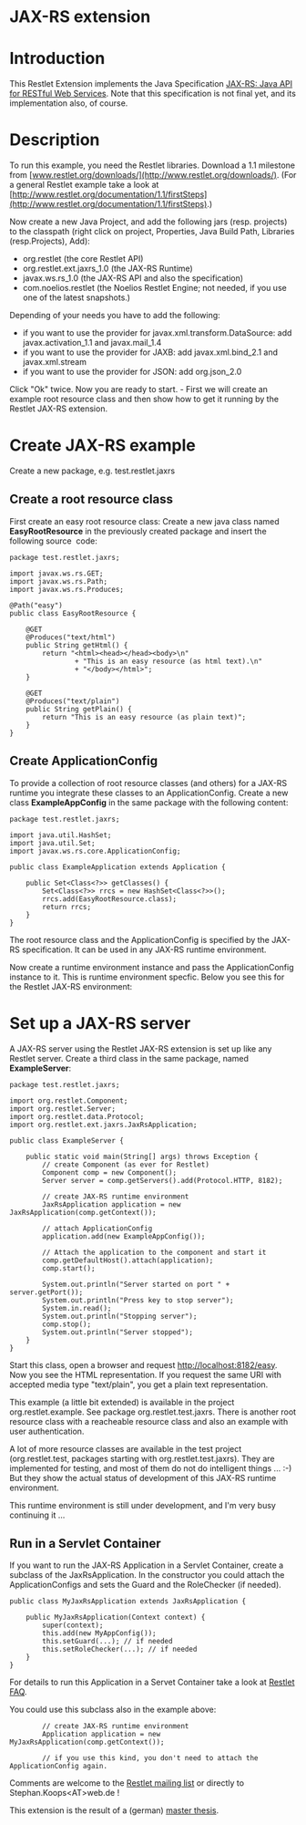 JAX-RS extension
================

Introduction
============

This Restlet Extension implements the Java Specification [JAX-RS: Java
API for RESTful Web
Services](https://jsr311.dev.java.net/).
Note that this specification is not final yet, and its implementation
also, of course.

Description
===========

To run this example, you need the Restlet libraries. Download a 1.1
milestone from
[www.restlet.org/downloads/](http://www.restlet.org/downloads/).
(For a general Restlet example take a look at
[http://www.restlet.org/documentation/1.1/firstSteps](http://www.restlet.org/documentation/1.1/firstSteps).)

Now create a new Java Project, and add the following jars (resp.
projects) to the classpath (right click on project, Properties, Java
Build Path, Libraries (resp.Projects), Add):

-   org.restlet (the core Restlet API)
-   org.restlet.ext.jaxrs\_1.0 (the JAX-RS Runtime)
-   javax.ws.rs\_1.0 (the JAX-RS API and also the specification)
-   com.noelios.restlet (the Noelios Restlet Engine; not needed, if you
    use one of the latest snapshots.)

Depending of your needs you have to add the following:

-   if you want to use the provider for javax.xml.transform.DataSource:
    add javax.activation\_1.1 and javax.mail\_1.4
-   if you want to use the provider for JAXB: add javax.xml.bind\_2.1
    and javax.xml.stream
-   if you want to use the provider for JSON: add org.json\_2.0

Click "Ok" twice. Now you are ready to start. - First we will create an
example root resource class and then show how to get it running by the
Restlet JAX-RS extension.

Create JAX-RS example
=====================

Create a new package, e.g. test.restlet.jaxrs

Create a root resource class
----------------------------

First create an easy root resource class: Create a new java class named
**EasyRootResource** in the previously created package and insert the
following source  code:

    package test.restlet.jaxrs;

    import javax.ws.rs.GET;
    import javax.ws.rs.Path;
    import javax.ws.rs.Produces;

    @Path("easy")
    public class EasyRootResource {

        @GET
        @Produces("text/html")
        public String getHtml() {
            return "<html><head></head><body>\n"
                    + "This is an easy resource (as html text).\n"
                    + "</body></html>";
        }

        @GET
        @Produces("text/plain")
        public String getPlain() {
            return "This is an easy resource (as plain text)";
        }
    }

Create ApplicationConfig
------------------------

To provide a collection of root resource classes (and others) for a
JAX-RS runtime you integrate these classes to an ApplicationConfig.
Create a new class **ExampleAppConfig** in the same package with the
following content:

    package test.restlet.jaxrs;

    import java.util.HashSet;
    import java.util.Set;
    import javax.ws.rs.core.ApplicationConfig;

    public class ExampleApplication extends Application {

        public Set<Class<?>> getClasses() {
            Set<Class<?>> rrcs = new HashSet<Class<?>>();
            rrcs.add(EasyRootResource.class);
            return rrcs;
        }
    }

The root resource class and the ApplicationConfig is specified by the
JAX-RS specification. It can be used in any JAX-RS runtime environment.

Now create a runtime environment instance and pass the ApplicationConfig
instance to it. This is runtime environment specfic. Below you see this
for the Restlet JAX-RS environment:

Set up a JAX-RS server
======================

A JAX-RS server using the Restlet JAX-RS extension is set up like any
Restlet server. Create a third class in the same package, named
**ExampleServer**:

    package test.restlet.jaxrs;

    import org.restlet.Component;
    import org.restlet.Server;
    import org.restlet.data.Protocol;
    import org.restlet.ext.jaxrs.JaxRsApplication;

    public class ExampleServer {

        public static void main(String[] args) throws Exception {
            // create Component (as ever for Restlet)
            Component comp = new Component();
            Server server = comp.getServers().add(Protocol.HTTP, 8182);

            // create JAX-RS runtime environment
            JaxRsApplication application = new JaxRsApplication(comp.getContext());

            // attach ApplicationConfig
            application.add(new ExampleAppConfig());

            // Attach the application to the component and start it
            comp.getDefaultHost().attach(application);
            comp.start();

            System.out.println("Server started on port " + server.getPort());
            System.out.println("Press key to stop server");
            System.in.read();
            System.out.println("Stopping server");
            comp.stop();
            System.out.println("Server stopped");
        }
    }

Start this class, open a browser and request
[http://localhost:8182/easy](http://localhost:8182/easy).
Now you see the HTML representation. If you request the same URI with
accepted media type "text/plain", you get a plain text representation.

This example (a little bit extended) is available in the project
org.restlet.example. See package org.restlet.test.jaxrs. There is
another root resource class with a reacheable resource class and also an
example with user authentication.

A lot of more resource classes are available in the test project
(org.restlet.test, packages starting with org.restlet.test.jaxrs). They
are implemented for testing, and most of them do not do intelligent
things ... :-) But they show the actual status of development of this
JAX-RS runtime environment.

This runtime environment is still under development, and I'm very busy
continuing it ...

Run in a Servlet Container
--------------------------

If you want to run the JAX-RS Application in a Servlet Container, create
a subclass of the JaxRsApplication. In the constructor you could attach
the ApplicationConfigs and sets the Guard and the RoleChecker (if
needed).

    public class MyJaxRsApplication extends JaxRsApplication {

        public MyJaxRsApplication(Context context) {
            super(context);
            this.add(new MyAppConfig());
            this.setGuard(...); // if needed
            this.setRoleChecker(...); // if needed
        }
    }

For details to run this Application in a Servet Container take a look at
[Restlet
FAQ](http://www.restlet.org/documentation/1.1/firstSteps#part03).

You could use this subclass also in the example above:

            // create JAX-RS runtime environment
            Application application = new MyJaxRsApplication(comp.getContext());
      
            // if you use this kind, you don't need to attach the ApplicationConfig again.

Comments are welcome to the [Restlet mailing
list](http://www.restlet.org/community/lists)
or directly to Stephan.Koops\<AT\>web.de !

This extension is the result of a (german) [master
thesis](http://users.informatik.haw-hamburg.de/%7Eubicomp/arbeiten/master/koops.pdf).

